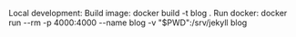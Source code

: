 Local development:
Build image:
 docker build -t blog .
Run docker: 
 docker run --rm -p 4000:4000 --name blog -v "$PWD":/srv/jekyll blog

